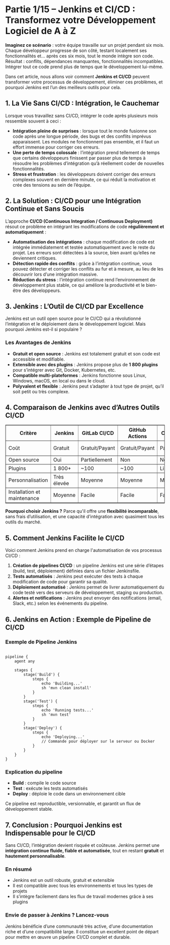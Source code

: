 <h1>Partie 1/15 – Jenkins et CI/CD : Transformez votre Développement Logiciel de A à Z</h1>

<p><strong>Imaginez ce scénario</strong> : votre équipe travaille sur un projet pendant six mois. Chaque développeur progresse de son côté, testant localement ses fonctionnalités et… après ces six mois, tout le monde intègre son code. Résultat : conflits, dépendances manquantes, fonctionnalités incompatibles. Intégrer tout ce code prend plus de temps que le développement lui-même.</p>

<p>Dans cet article, nous allons voir comment <strong>Jenkins et CI/CD</strong> peuvent transformer votre processus de développement, éliminer ces problèmes, et pourquoi Jenkins est l’un des meilleurs outils pour cela.</p>

<h2>1. La Vie Sans CI/CD : Intégration, le Cauchemar</h2>

<p>Lorsque vous travaillez sans CI/CD, intégrer le code après plusieurs mois ressemble souvent à ceci :</p>

<ul>
  <li><strong>Intégration pleine de surprises</strong> : lorsque tout le monde fusionne son code après une longue période, des bugs et des conflits imprévus apparaissent. Les modules ne fonctionnent pas ensemble, et il faut un effort immense pour corriger ces erreurs.</li>
  <li><strong>Une perte de temps colossale</strong> : l’intégration prend tellement de temps que certains développeurs finissent par passer plus de temps à résoudre les problèmes d’intégration qu’à réellement coder de nouvelles fonctionnalités.</li>
  <li><strong>Stress et frustration</strong> : les développeurs doivent corriger des erreurs complexes souvent en dernière minute, ce qui réduit la motivation et crée des tensions au sein de l’équipe.</li>
</ul>

<h2>2. La Solution : CI/CD pour une Intégration Continue et Sans Soucis</h2>

<p>L’approche <strong>CI/CD (Continuous Integration / Continuous Deployment)</strong> résout ce problème en intégrant les modifications de code <strong>régulièrement et automatiquement</strong> :</p>

<ul>
  <li><strong>Automatisation des intégrations</strong> : chaque modification de code est intégrée immédiatement et testée automatiquement avec le reste du projet. Les erreurs sont détectées à la source, bien avant qu’elles ne deviennent critiques.</li>
  <li><strong>Détection rapide des conflits</strong> : grâce à l’intégration continue, vous pouvez détecter et corriger les conflits au fur et à mesure, au lieu de les découvrir lors d’une intégration massive.</li>
  <li><strong>Réduction du stress</strong> : l’intégration continue rend l’environnement de développement plus stable, ce qui améliore la productivité et le bien-être des développeurs.</li>
</ul>

<h2>3. Jenkins : L’Outil de CI/CD par Excellence</h2>

<p>Jenkins est un outil open source pour le CI/CD qui a révolutionné l’intégration et le déploiement dans le développement logiciel. Mais pourquoi Jenkins est-il si populaire ?</p>

<h3>Les Avantages de Jenkins</h3>

<ul>
  <li><strong>Gratuit et open source</strong> : Jenkins est totalement gratuit et son code est accessible et modifiable.</li>
  <li><strong>Extensible avec des plugins</strong> : Jenkins propose plus de <strong>1 800 plugins</strong> pour s’intégrer avec Git, Docker, Kubernetes, etc.</li>
  <li><strong>Compatible multi-plateformes</strong> : Jenkins fonctionne sous Linux, Windows, macOS, en local ou dans le cloud.</li>
  <li><strong>Polyvalent et flexible</strong> : Jenkins peut s’adapter à tout type de projet, qu’il soit petit ou très complexe.</li>
</ul>

<h2>4. Comparaison de Jenkins avec d’Autres Outils CI/CD</h2>

<table border="1" cellpadding="6" cellspacing="0">
  <thead>
    <tr>
      <th>Critère</th>
      <th>Jenkins</th>
      <th>GitLab CI/CD</th>
      <th>GitHub Actions</th>
      <th>CircleCI</th>
      <th>Travis CI</th>
    </tr>
  </thead>
  <tbody>
    <tr>
      <td>Coût</td>
      <td>Gratuit</td>
      <td>Gratuit/Payant</td>
      <td>Gratuit/Payant</td>
      <td>Payant</td>
      <td>Gratuit limité</td>
    </tr>
    <tr>
      <td>Open source</td>
      <td>Oui</td>
      <td>Partiellement</td>
      <td>Non</td>
      <td>Non</td>
      <td>Oui</td>
    </tr>
    <tr>
      <td>Plugins</td>
      <td>1 800+</td>
      <td>~100</td>
      <td>~100</td>
      <td>Limité</td>
      <td>Limité</td>
    </tr>
    <tr>
      <td>Personnalisation</td>
      <td>Très élevée</td>
      <td>Moyenne</td>
      <td>Moyenne</td>
      <td>Moyenne</td>
      <td>Moyenne</td>
    </tr>
    <tr>
      <td>Installation et maintenance</td>
      <td>Moyenne</td>
      <td>Facile</td>
      <td>Facile</td>
      <td>Facile</td>
      <td>Moyenne</td>
    </tr>
  </tbody>
</table>

<p><strong>Pourquoi choisir Jenkins ?</strong> Parce qu'il offre une <strong>flexibilité incomparable</strong>, sans frais d’utilisation, et une capacité d’intégration avec quasiment tous les outils du marché.</p>

<h2>5. Comment Jenkins Facilite le CI/CD</h2>

<p>Voici comment Jenkins prend en charge l'automatisation de vos processus CI/CD :</p>

<ol>
  <li><strong>Création de pipelines CI/CD</strong> : un pipeline Jenkins est une série d’étapes (build, test, déploiement) définies dans un fichier Jenkinsfile.</li>
  <li><strong>Tests automatisés</strong> : Jenkins peut exécuter des tests à chaque modification de code pour garantir sa qualité.</li>
  <li><strong>Déploiement automatisé</strong> : Jenkins permet de livrer automatiquement du code testé vers des serveurs de développement, staging ou production.</li>
  <li><strong>Alertes et notifications</strong> : Jenkins peut envoyer des notifications (email, Slack, etc.) selon les événements du pipeline.</li>
</ol>

<h2>6. Jenkins en Action : Exemple de Pipeline de CI/CD</h2>

<h3>Exemple de Pipeline Jenkins</h3>

<pre><code class="language-groovy">
pipeline {
    agent any

    stages {
        stage('Build') {
            steps {
                echo 'Building...'
                sh 'mvn clean install'
            }
        }
        stage('Test') {
            steps {
                echo 'Running tests...'
                sh 'mvn test'
            }
        }
        stage('Deploy') {
            steps {
                echo 'Deploying...'
                // Commande pour déployer sur le serveur ou Docker
            }
        }
    }
}
</code></pre>

<h3>Explication du pipeline</h3>

<ul>
  <li><strong>Build</strong> : compile le code source</li>
  <li><strong>Test</strong> : exécute les tests automatisés</li>
  <li><strong>Deploy</strong> : déploie le code dans un environnement cible</li>
</ul>

<p>Ce pipeline est reproductible, versionnable, et garantit un flux de développement stable.</p>

<h2>7. Conclusion : Pourquoi Jenkins est Indispensable pour le CI/CD</h2>

<p>Sans CI/CD, l’intégration devient risquée et coûteuse. Jenkins permet une <strong>intégration continue fluide, fiable et automatisée</strong>, tout en restant <strong>gratuit</strong> et <strong>hautement personnalisable</strong>.</p>

<h3>En résumé</h3>

<ul>
  <li>Jenkins est un outil robuste, gratuit et extensible</li>
  <li>Il est compatible avec tous les environnements et tous les types de projets</li>
  <li>Il s’intègre facilement dans les flux de travail modernes grâce à ses plugins</li>
</ul>

<h3>Envie de passer à Jenkins ? Lancez-vous</h3>

<p>Jenkins bénéficie d’une communauté très active, d’une documentation riche et d’une compatibilité large. Il constitue un excellent point de départ pour mettre en œuvre un pipeline CI/CD complet et durable.</p>
